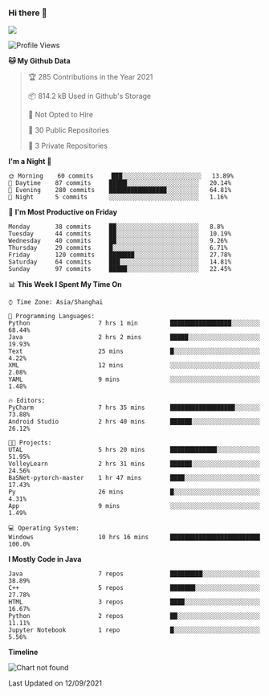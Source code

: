 ### Hi there 👋

<!--
**zhou-ning/zhou-ning** is a ✨ _special_ ✨ repository because its `README.md` (this file) appears on your GitHub profile.

Here are some ideas to get you started:

- 🔭 I’m currently working on ...
- 🌱 I’m currently learning ...
- 👯 I’m looking to collaborate on ...
- 🤔 I’m looking for help with ...
- 💬 Ask me about ...
- 📫 How to reach me: ...
- 😄 Pronouns: ...
- ⚡ Fun fact: ...
-->
![](https://github-readme-stats.vercel.app/api?username=zhou-ning)

<!--START_SECTION:waka-->
![Profile Views](http://img.shields.io/badge/Profile%20Views-3-blue)

**🐱 My Github Data** 

> 🏆 285 Contributions in the Year 2021
 > 
> 📦 814.2 kB Used in Github's Storage 
 > 
> 🚫 Not Opted to Hire
 > 
> 📜 30 Public Repositories 
 > 
> 🔑 3 Private Repositories  
 > 
**I'm a Night 🦉** 

```text
🌞 Morning    60 commits     ███░░░░░░░░░░░░░░░░░░░░░░   13.89% 
🌆 Daytime    87 commits     █████░░░░░░░░░░░░░░░░░░░░   20.14% 
🌃 Evening    280 commits    ████████████████░░░░░░░░░   64.81% 
🌙 Night      5 commits      ░░░░░░░░░░░░░░░░░░░░░░░░░   1.16%

```
📅 **I'm Most Productive on Friday** 

```text
Monday       38 commits     ██░░░░░░░░░░░░░░░░░░░░░░░   8.8% 
Tuesday      44 commits     ██░░░░░░░░░░░░░░░░░░░░░░░   10.19% 
Wednesday    40 commits     ██░░░░░░░░░░░░░░░░░░░░░░░   9.26% 
Thursday     29 commits     █░░░░░░░░░░░░░░░░░░░░░░░░   6.71% 
Friday       120 commits    ███████░░░░░░░░░░░░░░░░░░   27.78% 
Saturday     64 commits     ███░░░░░░░░░░░░░░░░░░░░░░   14.81% 
Sunday       97 commits     █████░░░░░░░░░░░░░░░░░░░░   22.45%

```


📊 **This Week I Spent My Time On** 

```text
⌚︎ Time Zone: Asia/Shanghai

💬 Programming Languages: 
Python                   7 hrs 1 min         █████████████████░░░░░░░░   68.44% 
Java                     2 hrs 2 mins        █████░░░░░░░░░░░░░░░░░░░░   19.93% 
Text                     25 mins             █░░░░░░░░░░░░░░░░░░░░░░░░   4.22% 
XML                      12 mins             ░░░░░░░░░░░░░░░░░░░░░░░░░   2.08% 
YAML                     9 mins              ░░░░░░░░░░░░░░░░░░░░░░░░░   1.48%

🔥 Editors: 
PyCharm                  7 hrs 35 mins       ██████████████████░░░░░░░   73.88% 
Android Studio           2 hrs 40 mins       ██████░░░░░░░░░░░░░░░░░░░   26.12%

🐱‍💻 Projects: 
UTAL                     5 hrs 20 mins       █████████████░░░░░░░░░░░░   51.95% 
VolleyLearn              2 hrs 31 mins       ██████░░░░░░░░░░░░░░░░░░░   24.56% 
BaSNet-pytorch-master    1 hr 47 mins        ████░░░░░░░░░░░░░░░░░░░░░   17.43% 
Py                       26 mins             █░░░░░░░░░░░░░░░░░░░░░░░░   4.31% 
App                      9 mins              ░░░░░░░░░░░░░░░░░░░░░░░░░   1.49%

💻 Operating System: 
Windows                  10 hrs 16 mins      █████████████████████████   100.0%

```

**I Mostly Code in Java** 

```text
Java                     7 repos             █████████░░░░░░░░░░░░░░░░   38.89% 
C++                      5 repos             ███████░░░░░░░░░░░░░░░░░░   27.78% 
HTML                     3 repos             ████░░░░░░░░░░░░░░░░░░░░░   16.67% 
Python                   2 repos             ██░░░░░░░░░░░░░░░░░░░░░░░   11.11% 
Jupyter Notebook         1 repo              █░░░░░░░░░░░░░░░░░░░░░░░░   5.56%

```


**Timeline**

![Chart not found](https://raw.githubusercontent.com/zhou-ning/zhou-ning/main/charts/bar_graph.png) 


 Last Updated on 12/09/2021
<!--END_SECTION:waka-->
